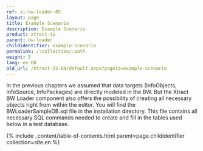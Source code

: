 ```yaml
---
ref: xi-bw-loader-05
layout: page
title: Example Scenario
description: Example Scenario
product: xtract-is
parent: bw-loader
childidentifier: example-scenario
permalink: /:collection/:path
weight: 5
lang: en_GB
old_url: /Xtract-IS-EN/default.aspx?pageid=example-scenario
---
```

In the previous chapters we assumed that data targets (InfoObjects, InfoSource, InfoPackages) are directly modeled in the BW. But the Xtract BW Loader component also offers the possibility of creating all necessary objects right from within the editor.
You will find the BWLoaderSampleDB.sql file in the installation directory. This file contains all necessary SQL commands needed to create and fill in the tables used below in a test database.

{% include _content/table-of-contents.html parent=page.childidentifier collection=site.en %}